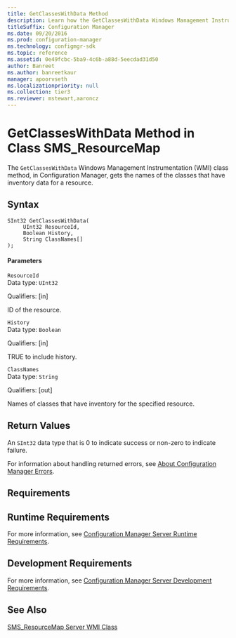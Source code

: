 ```yaml
---
title: GetClassesWithData Method
description: Learn how the GetClassesWithData Windows Management Instrumentation (WMI) class method gets the names of the classes that have inventory data for a resource.
titleSuffix: Configuration Manager
ms.date: 09/20/2016
ms.prod: configuration-manager
ms.technology: configmgr-sdk
ms.topic: reference
ms.assetid: 0e49fcbc-5ba9-4c6b-a88d-5eecdad31d50
author: Banreet
ms.author: banreetkaur
manager: apoorvseth
ms.localizationpriority: null
ms.collection: tier3
ms.reviewer: mstewart,aaroncz 
---
```

# GetClassesWithData Method in Class SMS_ResourceMap
The `GetClassesWithData` Windows Management Instrumentation (WMI) class method, in Configuration Manager, gets the names of the classes that have inventory data for a resource.  

## Syntax  

```  
SInt32 GetClassesWithData(  
     UInt32 ResourceId,  
     Boolean History,  
     String ClassNames[]  
);  
```  

#### Parameters  
 `ResourceId`  
 Data type: `UInt32`  

 Qualifiers: [in]  

 ID of the resource.  

 `History`  
 Data type: `Boolean`  

 Qualifiers: [in]  

 TRUE to include history.  

 `ClassNames`  
 Data type: `String`  

 Qualifiers: [out]  

 Names of classes that have inventory for the specified resource.  

## Return Values  
 An `SInt32` data type that is 0 to indicate success or non-zero to indicate failure.  

 For information about handling returned errors, see [About Configuration Manager Errors](../../../../../develop/core/understand/about-configuration-manager-errors.md).  

## Requirements  

## Runtime Requirements  
 For more information, see [Configuration Manager Server Runtime Requirements](../../../../../develop/core/reqs/server-runtime-requirements.md).  

## Development Requirements  
 For more information, see [Configuration Manager Server Development Requirements](../../../../../develop/core/reqs/server-development-requirements.md).  

## See Also  
 [SMS_ResourceMap Server WMI Class](../../../../../develop/reference/core/clients/manage/sms_resourcemap-server-wmi-class.md)
